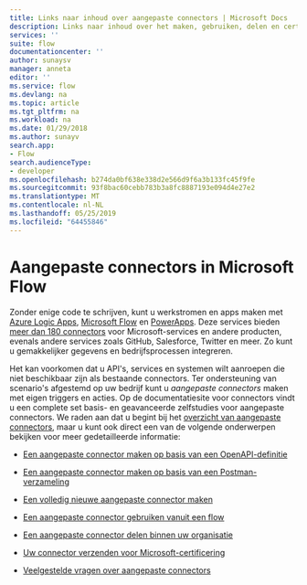 ```yaml
---
title: Links naar inhoud over aangepaste connectors | Microsoft Docs
description: Links naar inhoud over het maken, gebruiken, delen en certificeren van aangepaste connectors.
services: ''
suite: flow
documentationcenter: ''
author: sunaysv
manager: anneta
editor: ''
ms.service: flow
ms.devlang: na
ms.topic: article
ms.tgt_pltfrm: na
ms.workload: na
ms.date: 01/29/2018
ms.author: sunayv
search.app:
- Flow
search.audienceType:
- developer
ms.openlocfilehash: b274da0bf638e338d2e566d9f6a3b133fc45f9fe
ms.sourcegitcommit: 93f8bac60cebb783b3a8fc8887193e094d4e27e2
ms.translationtype: MT
ms.contentlocale: nl-NL
ms.lasthandoff: 05/25/2019
ms.locfileid: "64455846"
---
```

# <a name="custom-connectors-in-microsoft-flow"></a>Aangepaste connectors in Microsoft Flow

Zonder enige code te schrijven, kunt u werkstromen en apps maken met [Azure Logic Apps](https://azure.microsoft.com/services/logic-apps), [Microsoft Flow](https://flow.microsoft.com) en [PowerApps](https://powerapps.microsoft.com). Deze services bieden [meer dan 180 connectors](https://docs.microsoft.com/connectors/) voor Microsoft-services en andere producten, evenals andere services zoals GitHub, Salesforce, Twitter en meer. Zo kunt u gemakkelijker gegevens en bedrijfsprocessen integreren. 

Het kan voorkomen dat u API's, services en systemen wilt aanroepen die niet beschikbaar zijn als bestaande connectors. Ter ondersteuning van scenario's afgestemd op uw bedrijf kunt u *aangepaste connectors* maken met eigen triggers en acties. Op de documentatiesite voor connectors vindt u een complete set basis- en geavanceerde zelfstudies voor aangepaste connectors. We raden aan dat u begint bij het [overzicht van aangepaste connectors](https://docs.microsoft.com/connectors/custom-connectors/), maar u kunt ook direct een van de volgende onderwerpen bekijken voor meer gedetailleerde informatie:

* [Een aangepaste connector maken op basis van een OpenAPI-definitie](https://docs.microsoft.com/connectors/custom-connectors/define-openapi-definition)

* [Een aangepaste connector maken op basis van een Postman-verzameling](https://docs.microsoft.com/connectors/custom-connectors/define-postman-collection)

* [Een volledig nieuwe aangepaste connector maken](https://docs.microsoft.com/connectors/custom-connectors/define-blank)

* [Een aangepaste connector gebruiken vanuit een flow](https://docs.microsoft.com/connectors/custom-connectors/use-custom-connector-flow)

* [Een aangepaste connector delen binnen uw organisatie](https://docs.microsoft.com/connectors/custom-connectors/share)

* [Uw connector verzenden voor Microsoft-certificering](https://docs.microsoft.com/connectors/custom-connectors/submit-certification)

* [Veelgestelde vragen over aangepaste connectors](https://docs.microsoft.com/connectors/custom-connectors/faq)
